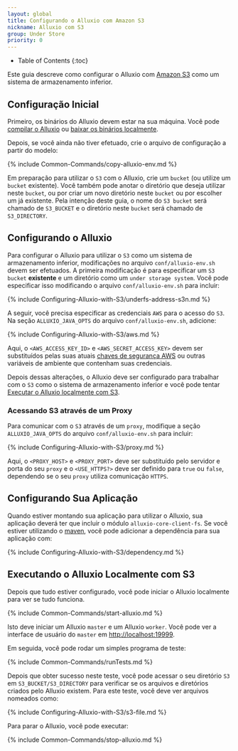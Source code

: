 ```yaml
---
layout: global
title: Configurando o Alluxio com Amazon S3
nickname: Alluxio com S3
group: Under Store
priority: 0
---
```


* Table of Contents
{:toc}

Este guia descreve como configurar o Alluxio com [Amazon S3](https://aws.amazon.com/s3/)
como um sistema de armazenamento inferior.

## Configuração Inicial

Primeiro, os binários do Alluxio devem estar na sua máquina. Você pode
[compilar o Alluxio](Building-Alluxio-Master-Branch.html) ou
[baixar os binários localmente](Running-Alluxio-Locally.html).

Depois, se você ainda não tiver efetuado, crie o arquivo de configuração a partir do modelo:

{% include Common-Commands/copy-alluxio-env.md %}

Em preparação para utilizar o `S3` com o Alluxio, crie um `bucket` (ou utilize um `bucket`
existente). Você também pode anotar o diretório que deseja utilizar neste `bucket`, ou por
criar um novo diretório neste `bucket` ou por escolher um já existente. Pela intenção deste
guia, o nome do `S3 bucket` será chamado de `S3_BUCKET` e o diretório neste `bucket` será
chamado de `S3_DIRECTORY`.

## Configurando o Alluxio

Para configurar o Alluxio para utilizar o `S3` como um sistema de armazenamento inferior,
modificações no arquivo `conf/alluxio-env.sh` devem ser efetuados. A primeira modificação é
para especificar um `S3 bucket` **existente** e um diretório como um `under storage system`.
Você pode especificar isso modificando o arquivo `conf/alluxio-env.sh` para incluir:

{% include Configuring-Alluxio-with-S3/underfs-address-s3n.md %}

A seguir, você precisa especificar as credenciais `AWS` para o acesso do `S3`. Na seção
`ALLUXIO_JAVA_OPTS` do arquivo `conf/alluxio-env.sh`, adicione:

{% include Configuring-Alluxio-with-S3/aws.md %}

Aqui, o `<AWS_ACCESS_KEY_ID>` e `<AWS_SECRET_ACCESS_KEY>` devem ser substituídos pelas suas atuais
[chaves de segurança AWS](https://aws.amazon.com/developers/access-keys) ou outras variáveis de
ambiente que contenham suas credenciais.

Depois dessas alterações, o Alluxio deve ser configurado para trabalhar com o `S3` como o
sistema de armazenamento inferior e você pode tentar
[Executar o Alluxio localmente com S3](#executando-o-alluxio-localmente-com-s3).

### Acessando S3 através de um Proxy

Para comunicar com o `S3` através de um `proxy`, modifique a seção `ALLUXIO_JAVA_OPTS` do arquivo
`conf/alluxio-env.sh` para incluir:

{% include Configuring-Alluxio-with-S3/proxy.md %}

Aqui, o `<PROXY_HOST>` e `<PROXY_PORT>` deve ser substituído pelo servidor e porta do seu `proxy` e
o `<USE_HTTPS?>` deve ser definido para `true` ou `false`, dependendo se o seu `proxy` utiliza
comunicação `HTTPS`.

## Configurando Sua Aplicação

Quando estiver montando sua aplicação para utilizar o Alluxio, sua aplicação deverá ter que incluir
o módulo `alluxio-core-client-fs`. Se você estiver utilizando o [maven](https://maven.apache.org/),
você pode adicionar a dependência para sua aplicação com:

{% include Configuring-Alluxio-with-S3/dependency.md %}

## Executando o Alluxio Localmente com S3

Depois que tudo estiver configurado, você pode iniciar o Alluxio localmente para ver se tudo
funciona.

{% include Common-Commands/start-alluxio.md %}

Isto deve iniciar um Alluxio `master` e um Alluxio `worker`. Você pode ver a
interface de usuário do `master` em [http://localhost:19999](http://localhost:19999).

Em seguida, você pode rodar um simples programa de teste:

{% include Common-Commands/runTests.md %}

Depois que obter sucesso neste teste, você pode acessar o seu diretório `S3` em
`S3_BUCKET/S3_DIRECTORY` para verificar se os arquivos e diretórios criados pelo Alluxio
existem. Para este teste, você deve ver arquivos nomeados como:

{% include Configuring-Alluxio-with-S3/s3-file.md %}

Para parar o Alluxio, você pode executar:

{% include Common-Commands/stop-alluxio.md %}
